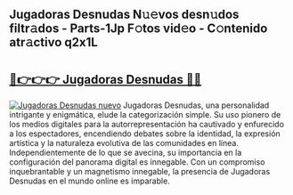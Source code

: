 ## Jugadoras Desnudas N𝚞𝚎vos desn𝚞dos filtr𝚊dos - Parts-1Jp F𝚘tos vid𝚎o - C𝚘ntenido atr𝚊ctivo q2x1L

# <h2><a href="http://mbati9.tromn.icu/?c=Jugadoras+Desnudas">🔗👉👉👉 Jugadoras Desnudas 🔗🔗</a></h2>

[![Jugadoras Desnudas nuevo](https://i.imgur.com/pEAQMta.gif)](http://mbati9.tromn.icu/?c=Jugadoras+Desnudas)
Jugadoras Desnudas, una personalidad intrigante y enigmática, elude la categorización simple. Su uso pionero de los medios digitales para la autorrepresentación ha cautivado y enfurecido a los espectadores, encendiendo debates sobre la identidad, la expresión artística y la naturaleza evolutiva de las comunidades en línea. Independientemente de lo que se avecina, su importancia en la configuración del panorama digital es innegable. Con un compromiso inquebrantable y un magnetismo innegable, la presencia de Jugadoras Desnudas en el mundo online es imparable.
